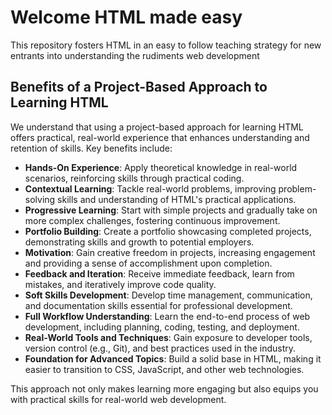 # Welcome HTML made easy
This repository fosters HTML in an easy to follow teaching strategy for new entrants into understanding the rudiments web development

## Benefits of a Project-Based Approach to Learning HTML
We understand that using a project-based approach for learning HTML offers practical, real-world experience that enhances understanding and retention of skills. Key benefits include:
- **Hands-On Experience**: Apply theoretical knowledge in real-world scenarios, reinforcing skills through practical coding.
- **Contextual Learning**: Tackle real-world problems, improving problem-solving skills and understanding of HTML's practical applications.
- **Progressive Learning**: Start with simple projects and gradually take on more complex challenges, fostering continuous improvement.
- **Portfolio Building**: Create a portfolio showcasing completed projects, demonstrating skills and growth to potential employers.
- **Motivation**: Gain creative freedom in projects, increasing engagement and providing a sense of accomplishment upon completion.
- **Feedback and Iteration**: Receive immediate feedback, learn from mistakes, and iteratively improve code quality.
- **Soft Skills Development**: Develop time management, communication, and documentation skills essential for professional development.
- **Full Workflow Understanding**: Learn the end-to-end process of web development, including planning, coding, testing, and deployment.
- **Real-World Tools and Techniques**: Gain exposure to developer tools, version control (e.g., Git), and best practices used in the industry.
- **Foundation for Advanced Topics**: Build a solid base in HTML, making it easier to transition to CSS, JavaScript, and other web technologies.

This approach not only makes learning more engaging but also equips you with practical skills for real-world web development. 

